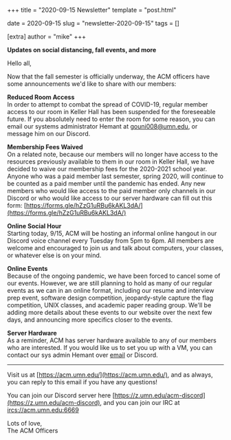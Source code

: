 +++
title = "2020-09-15 Newsletter"
template = "post.html"

date = 2020-09-15
slug = "newsletter-2020-09-15"
tags = []

[extra]
author = "mike"
+++

<!-- more -->

**Updates on social distancing, fall events, and more**

Hello all,

Now that the fall semester is officially underway, the ACM officers have some announcements we'd like to share with our members:

**Reduced Room Access**  
In order to attempt to combat the spread of COVID-19, regular member access to our room in Keller Hall has been suspended for the foreseeable future. If you absolutely need to enter the room for some reason, you can email our systems administrator Hemant at [gouni008@umn.edu](mailto:gouni008@umn.edu), or message him on our Discord.

**Membership Fees Waived**  
On a related note, because our members will no longer have access to the resources previously available to them in our room in Keller Hall, we have decided to waive our membership fees for the 2020-2021 school year. Anyone who was a paid member last semester, spring 2020, will continue to be counted as a paid member until the pandemic has ended. Any new members who would like access to the paid member only channels in our Discord or who would like access to our server hardware can fill out this form: [https://forms.gle/hZzG1uRBu6kAKL3dA/](https://forms.gle/hZzG1uRBu6kAKL3dA/)

**Online Social Hour**  
Starting today, 9/15, ACM will be hosting an informal online hangout in our Discord voice channel every Tuesday from 5pm to 6pm. All members are welcome and encouraged to join us and talk about computers, your classes, or whatever else is on your mind.

**Online Events**  
Because of the ongoing pandemic, we have been forced to cancel some of our events. However, we are still planning to hold as many of our regular events as we can in an online format, including our resume and interview prep event, software design competition, jeopardy-style capture the flag competition, UNIX classes, and academic paper reading group. We'll be adding more details about these events to our website over the next few days, and announcing more specifics closer to the events.

**Server Hardware**  
As a reminder, ACM has server hardware available to any of our members who are interested. If you would like us to set you up with a VM, you can contact our sys admin Hemant over [email](mailto:gouni008@umn.edu) or Discord.

----------

Visit us at [https://acm.umn.edu/](https://acm.umn.edu/), and as always, you can reply to this email if you have any questions!

You can join our Discord server here [https://z.umn.edu/acm-discord](https://z.umn.edu/acm-discord), and you can join our IRC at [ircs://acm.umn.edu:6669](ircs://acm.umn.edu:6669)

Lots of love,  
The ACM Officers
